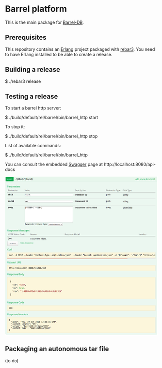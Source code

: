 # Barrel platform

This is the main package for [Barrel-DB](https://barrel-db.org/).

## Prerequisites

This repository contains an [Erlang](https://www.erlang.org/) project packaged
with [rebar3](https://www.rebar3.org/). You need to have Erlang installed to be
able to create a release.

## Building a release

   $ ./rebar3 release

## Testing a release

To start a barrel http server:

   $ ./build/default/rel/barrel/bin/barrel_http start

To stop it:

   $ ./build/default/rel/barrel/bin/barrel_http stop

List of available commands:

   $ ./build/default/rel/barrel/bin/barrel_http


You can consult the embedded [Swagger](http://swagger.io/) page at
http://localhost:8080/api-docs

![Swagger](/doc/swagger.png)

## Packaging an autonomous tar file

(to do)


